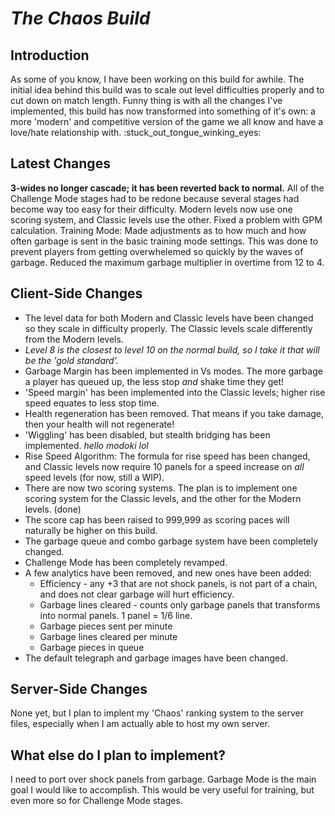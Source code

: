 # ***The Chaos Build***
## Introduction
As some of you know, I have been working on this build for awhile. The initial idea behind this build was to scale out level difficulties properly and to cut down on match length. Funny thing is with all the changes I've implemented, this build has now transformed into something of it's own: a more 'modern' and competitive version of the game we all know and have a love/hate relationship with. :stuck_out_tongue_winking_eyes:

## Latest Changes
**3-wides no longer cascade; it has been reverted back to normal.** All of the Challenge Mode stages had to be redone because several stages had become way too easy for their difficulty.
Modern levels now use one scoring system, and Classic levels use the other.
Fixed a problem with GPM calculation.
Training Mode: Made adjustments as to how much and how often garbage is sent in the basic training mode settings. This was done to prevent players from getting overwhelemed so quickly by the waves of garbage.
Reduced the maximum garbage multiplier in overtime from 12 to 4.

## Client-Side Changes
- The level data for both Modern and Classic levels have been changed so they scale in difficulty properly. The Classic levels scale differently from the Modern levels.
- *Level 8 is the closest to level 10 on the normal build, so I take it that will be the 'gold standard'.*
- Garbage Margin has been implemented in Vs modes. The more garbage a player has queued up, the less stop *and* shake time they get!
- 'Speed margin' has been implemented into the Classic levels; higher rise speed equates to less stop time.
- Health regeneration has been removed. That means if you take damage, then your health will not regenerate!
- 'Wiggling' has been disabled, but stealth bridging has been implemented. *hello modoki lol*
- Rise Speed Algorithm: The formula for rise speed has been changed, and Classic levels now require 10 panels for a speed increase on *all* speed levels (for now, still a WIP).
- There are now two scoring systems. The plan is to implement one scoring system for the Classic levels, and the other for the Modern levels. (done)
- The score cap has been raised to 999,999 as scoring paces will naturally be higher on this build.
- The garbage queue and combo garbage system have been completely changed.
- Challenge Mode has been completely revamped.
- A few analytics have been removed, and new ones have been added:
    - Efficiency - any +3  that are not shock panels, is not part of a chain, and does not clear garbage will hurt efficiency.
    - Garbage lines cleared - counts only garbage panels that transforms into normal panels. 1 panel = 1/6 line.
    - Garbage pieces sent per minute
    - Garbage lines cleared per minute
    - Garbage pieces in queue
- The default telegraph and garbage images have been changed.

## Server-Side Changes
None yet, but I plan to implent my 'Chaos' ranking system to the server files, especially when I am actually able to host my own server.

## What else do I plan to implement?
I need to port over shock panels from garbage.
Garbage Mode is the main goal I would like to accomplish. This would be very useful for training, but even more so for Challenge Mode stages.
